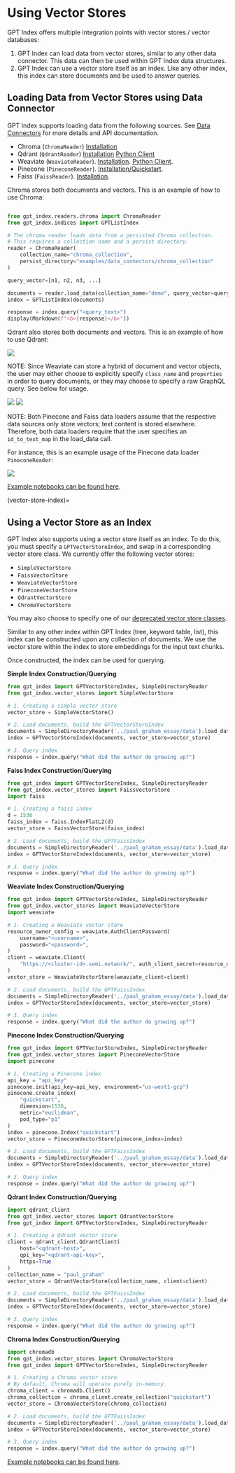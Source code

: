 # Using Vector Stores

GPT Index offers multiple integration points with vector stores / vector databases:

1. GPT Index can load data from vector stores, similar to any other data connector. This data can then be used within GPT Index data structures.
2. GPT Index can use a vector store itself as an index. Like any other index, this index can store documents and be used to answer queries.

## Loading Data from Vector Stores using Data Connector

GPT Index supports loading data from the following sources. See [Data Connectors](data_connectors.md) for more details and API documentation.

- Chroma (`ChromaReader`) [Installation](https://docs.trychroma.com/getting-started)
- Qdrant (`QdrantReader`) [Installation](https://qdrant.tech/documentation/install/) [Python Client](https://qdrant.tech/documentation/install/#python-client)
- Weaviate (`WeaviateReader`). [Installation](https://weaviate.io/developers/weaviate/current/getting-started/installation.html). [Python Client](https://weaviate.io/developers/weaviate/current/client-libraries/python.html).
- Pinecone (`PineconeReader`). [Installation/Quickstart](https://docs.pinecone.io/docs/quickstart).
- Faiss (`FaissReader`). [Installation](https://github.com/facebookresearch/faiss/blob/main/INSTALL.md).

Chroma stores both documents and vectors. This is an example of how to use Chroma:

```python

from gpt_index.readers.chroma import ChromaReader
from gpt_index.indices import GPTListIndex

# The chroma reader loads data from a persisted Chroma collection.
# This requires a collection name and a persist directory.
reader = ChromaReader(
    collection_name="chroma_collection",
    persist_directory="examples/data_connectors/chroma_collection"
)

query_vector=[n1, n2, n3, ...]

documents = reader.load_data(collection_name="demo", query_vector=query_vector, limit=5)
index = GPTListIndex(documents)

response = index.query("<query_text>")
display(Markdown(f"<b>{response}</b>"))
```

Qdrant also stores both documents and vectors. This is an example of how to use Qdrant:

![](/_static/vector_stores/qdrant_reader.png)

NOTE: Since Weaviate can store a hybrid of document and vector objects, the user may either choose to explicitly specify `class_name` and `properties` in order to query documents, or they may choose to specify a raw GraphQL query. See below for usage.

![](/_static/vector_stores/weaviate_reader_0.png)
![](/_static/vector_stores/weaviate_reader_1.png)

NOTE: Both Pinecone and Faiss data loaders assume that the respective data sources only store vectors; text content is stored elsewhere. Therefore, both data loaders require that the user specifies an `id_to_text_map` in the load_data call.

For instance, this is an example usage of the Pinecone data loader `PineconeReader`:

![](/_static/vector_stores/pinecone_reader.png)

[Example notebooks can be found here](https://github.com/jerryjliu/gpt_index/tree/main/examples/data_connectors).

(vector-store-index)=

## Using a Vector Store as an Index

GPT Index also supports using a vector store itself as an index.
To do this, you must specify a `GPTVectorStoreIndex`, and swap in a corresponding vector store class.
We currently offer the following vector stores:

- `SimpleVectorStore`
- `FaissVectorStore`
- `WeaviateVectorStore`
- `PineconeVectorStore`
- `QdrantVectorStore`
- `ChromaVectorStore`


You may also choose to specify one of our [deprecated vector store classes](/reference/indices/vector_stores/old_indices.md).

Similar to any other index within GPT Index (tree, keyword table, list), this index can be constructed upon any collection
of documents. We use the vector store within the index to store embeddings for the input text chunks.

Once constructed, the index can be used for querying.

**Simple Index Construction/Querying**
```python
from gpt_index import GPTVectorStoreIndex, SimpleDirectoryReader
from gpt_index.vector_stores import SimpleVectorStore

# 1. Creating a simple vector store
vector_store = SimpleVectorStore()

# 2. Load documents, build the GPTVectorStoreIndex
documents = SimpleDirectoryReader('../paul_graham_essay/data').load_data()
index = GPTVectorStoreIndex(documents, vector_store=vector_store)

# 3. Query index
response = index.query("What did the author do growing up?")

```

**Faiss Index Construction/Querying**
```python
from gpt_index import GPTVectorStoreIndex, SimpleDirectoryReader
from gpt_index.vector_stores import FaissVectorStore
import faiss

# 1. Creating a faiss index
d = 1536
faiss_index = faiss.IndexFlatL2(d)
vector_store = FaissVectorStore(faiss_index)

# 2. Load documents, build the GPTFaissIndex
documents = SimpleDirectoryReader('../paul_graham_essay/data').load_data()
index = GPTVectorStoreIndex(documents, vector_store=vector_store)

# 3. Query index
response = index.query("What did the author do growing up?")

```

**Weaviate Index Construction/Querying**
```python
from gpt_index import GPTVectorStoreIndex, SimpleDirectoryReader
from gpt_index.vector_stores import WeaviateVectorStore
import weaviate

# 1. Creating a Weaviate vector store
resource_owner_config = weaviate.AuthClientPassword(
    username="<username>",
    password="<password>",
)
client = weaviate.Client(
    "https://<cluster-id>.semi.network/", auth_client_secret=resource_owner_config
)
vector_store = WeaviateVectorStore(weaviate_client=client)

# 2. Load documents, build the GPTFaissIndex
documents = SimpleDirectoryReader('../paul_graham_essay/data').load_data()
index = GPTVectorStoreIndex(documents, vector_store=vector_store)

# 3. Query index
response = index.query("What did the author do growing up?")

```

**Pinecone Index Construction/Querying**
```python
from gpt_index import GPTVectorStoreIndex, SimpleDirectoryReader
from gpt_index.vector_stores import PineconeVectorStore
import pinecone

# 1. Creating a Pinecone index
api_key = "api_key"
pinecone.init(api_key=api_key, environment="us-west1-gcp")
pinecone.create_index(
    "quickstart", 
    dimension=1536, 
    metric="euclidean", 
    pod_type="p1"
)
index = pinecone.Index("quickstart")
vector_store = PineconeVectorStore(pinecone_index=index)

# 2. Load documents, build the GPTFaissIndex
documents = SimpleDirectoryReader('../paul_graham_essay/data').load_data()
index = GPTVectorStoreIndex(documents, vector_store=vector_store)

# 3. Query index
response = index.query("What did the author do growing up?")
```

**Qdrant Index Construction/Querying**
```python
import qdrant_client
from gpt_index.vector_stores import QdrantVectorStore
from gpt_index import GPTVectorStoreIndex, SimpleDirectoryReader

# 1. Creating a Qdrant vector store
client = qdrant_client.QdrantClient(
    host="<qdrant-host>",
    qpi_key="<qdrant-api-key>",
    https=True
)
collection_name = "paul_graham"
vector_store = QdrantVectorStore(collection_name, client=client)

# 2. Load documents, build the GPTFaissIndex
documents = SimpleDirectoryReader('../paul_graham_essay/data').load_data()
index = GPTVectorStoreIndex(documents, vector_store=vector_store)

# 3. Query index
response = index.query("What did the author do growing up?")
```

**Chroma Index Construction/Querying**

```python
import chromadb
from gpt_index.vector_stores import ChromaVectorStore
from gpt_index import GPTVectorStoreIndex, SimpleDirectoryReader

# 1. Creating a Chroma vector store
# By default, Chroma will operate purely in-memory.
chroma_client = chromadb.Client()
chroma_collection = chroma_client.create_collection("quickstart")
vector_store = ChromaVectorStore(chroma_collection)

# 2. Load documents, build the GPTFaissIndex
documents = SimpleDirectoryReader('../paul_graham_essay/data').load_data()
index = GPTVectorStoreIndex(documents, vector_store=vector_store)

# 3. Query index
response = index.query("What did the author do growing up?")

```

[Example notebooks can be found here](https://github.com/jerryjliu/gpt_index/tree/main/examples/vector_indices).
